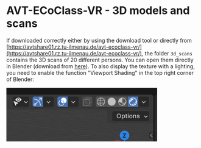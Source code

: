 # AVT-ECoClass-VR - 3D models and scans
If downloaded correctly either by using the download tool or directly from [https://avtshare01.rz.tu-ilmenau.de/avt-ecoclass-vr/](https://avtshare01.rz.tu-ilmenau.de/avt-ecoclass-vr/), the folder `3d_scans` contains the 3D scans of 20 different persons.
You can open them directly in Blender (download from [here](https://www.blender.org/download)).
To also display the texture with a lighting, you need to enable the function "Viewport Shading" in the top right corner of Blender:

![Blender viewport shading](../github_images/blender_viewport_shading.png)